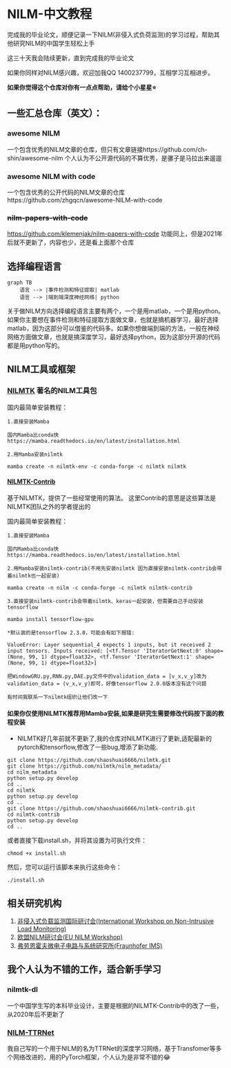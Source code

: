 # NILM-中文教程
完成我的毕业论文，顺便记录一下NILM(非侵入式负荷监测)的学习过程，帮助其他研究NILM的中国学生轻松上手

这三十天我会陆续更新，直到完成我的毕业论文

如果你同样对NILM感兴趣，欢迎加我QQ 1400237799，互相学习互相进步。

**如果你觉得这个仓库对你有一点点帮助，请给个小星星:star:**


## 一些汇总仓库（英文）：
### awesome NILM 
一个包含优秀的NILM文章的仓库，但只有文章链接https://github.com/ch-shin/awesome-nilm 个人认为不公开源代码的不算优秀，是骡子是马拉出来遛遛
### awesome NILM with code
一个包含优秀的公开代码的NILM文章的仓库https://github.com/zhgqcn/awesome-NILM-with-code
### ~~nilm-papers-with-code~~
https://github.com/klemenjak/nilm-papers-with-code 功能同上，但是2021年后就不更新了，内容也少，还是看上面那个仓库
## 选择编程语言
```mermaid
graph TB
    语言 --> |事件检测和特征提取| matlab
    语言 --> |端到端深度神经网络| python
```

关于做NILM方向选择编程语言主要有两个，一个是用matlab，一个是用python。如果你主要想在事件检测和特征提取方面做文章，也就是搞机器学习，最好选择matlab，因为这部分可以借鉴的代码多。如果你想做端到端的方法，一般在神经网络方面做文章，也就是搞深度学习，最好选择python，因为这部分开源的代码都是用python写的。

## NILM工具或框架
### [NILMTK](https://github.com/nilmtk/nilmtk) 著名的NILM工具包
国内最简单安装教程：
```
1.直接安装Mamba

国内Mamba比conda快 https://mamba.readthedocs.io/en/latest/installation.html

2.用Mamba安装nilmtk

mamba create -n nilmtk-env -c conda-forge -c nilmtk nilmtk
```

#### [NILMTK-Contrib](https://github.com/nilmtk/nilmtk-contrib)
基于NILMTK，提供了一些经常使用的算法。
这里Contrib的意思是这些算法是NILMTK团队之外的学者提出的

国内最简单安装教程：

```
1.直接安装Mamba

国内Mamba比conda快 https://mamba.readthedocs.io/en/latest/installation.html

2.用Mamba安装nilmtk-contrib(不用先安装nilmtk 因为直接安装nilmtk-contrib会带着nilmtk也一起安装)

mamba create -n nilm -c conda-forge -c nilmtk nilmtk-contrib

3.直接安装nilmtk-contrib会带着nilmtk、keras一起安装，但需要自己手动安装tensorflow 

mamba install tensorflow-gpu

*默认装的是tensorflow 2.3.0，可能会有如下报错:

ValueError: Layer sequential_4 expects 1 inputs, but it received 2 input tensors. Inputs received: [<tf.Tensor 'IteratorGetNext:0' shape=(None, 99, 1) dtype=float32>, <tf.Tensor 'IteratorGetNext:1' shape=(None, 99, 1) dtype=float32>]

把WindowGRU.py,RNN.py,DAE.py文件中的validation_data = [v_x,v_y]改为validation_data = (v_x,v_y)即可，好像tensorflow 2.0.0版本没有这个问题

有时间我联系一下nilmtk组织让他们改一下
```
#### 如果你仅使用NILMTK推荐用Mamba安装,如果是研究生需要修改代码按下面的教程安装

* NILMTK好几年前就不更新了,我的仓库对NILMTK进行了更新,适配最新的pytorch和tensorflow,修改了一些bug,增添了新功能.

```
git clone https://github.com/shaoshuai6666/nilmtk.git 
git clone https://github.com/nilmtk/nilm_metadata/
cd nilm_metadata
python setup.py develop
cd ..
cd nilmtk
python setup.py develop
cd ..
git clone https://github.com/shaoshuai6666/nilmtk-contrib.git
cd nilmtk-contrib
python setup.py develop
cd ..
```
或者直接下载install.sh，并将其设置为可执行文件：
```
chmod +x install.sh
```
然后，您可以运行该脚本来执行这些命令：
```
./install.sh
```
## 相关研究机构
1. [非侵入式负载监测国际研讨会(International Workshop on Non-Intrusive Load Monitoring)](http://nilmworkshop.org/)
2. [欧盟NILM研讨会(EU NILM Workshop)](https://www.oliverparson.co.uk/eu-nilm-workshop)
2. [弗劳恩霍夫微电子电路与系统研究所(Fraunhofer IMS)](https://www.ims.fraunhofer.de/en/Business_Units_and_Core_Competencies/Electronic-Assistance-Systems/Applications/NILM.html)
## 我个人认为不错的工作，适合新手学习
### nilmtk-dl
一个中国学生写的本科毕业设计，主要是根据的NILMTK-Contrib中的改了一些，从2020年后不更新了

### [NILM-TTRNet](https://github.com/shaoshuai6666/NILM-TTRNet)
我自己写的一个用于NILM的名为TTRNet的深度学习网络，基于Transfomer等多个网络改进的，用的PyTorch框架，个人认为是非常不错的:joy:


